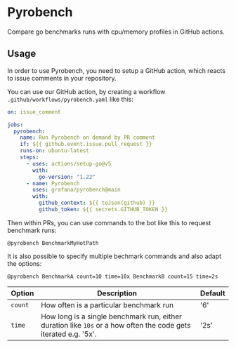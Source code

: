 # Pyrobench

Compare go benchmarks runs with cpu/memory profiles in GitHub actions.

## Usage

In order to use Pyrobench, you need to setup a GitHub action, which reacts to issue comments in your repository.

You can use our GitHub action, by creating a workflow `.github/workflows/pyrobench.yaml` like this:

```yaml
on: issue_comment

jobs:
  pyrobench:
    name: Run Pyrobench on demand by PR comment
    if: ${{ github.event.issue.pull_request }}
    runs-on: ubuntu-latest
    steps:
      - uses: actions/setup-go@v5
        with:
          go-version: "1.22"
      - name: Pyrobench
        uses: grafana/pyrobench@main
        with:
          github_context: ${{ toJson(github) }}
          github_token: ${{ secrets.GITHUB_TOKEN }}
```

Then within PRs, you can use commands to the bot like this to request benchmark runs:

```
@pyrobench BenchmarkMyHotPath
```

It is also possible to specify multiple bechmark commands and also adapt the options:

```
@pyrobench BenchmarkA count=10 time=10x BenchmarkB count=15 time=2s
```

| Option  | Description                                                                                                     | Default |
| ------- | --------------------------------------------------------------------------------------------------------------- | ------- |
| `count` | How often is a particular benchmark run                                                                         | '6'     |
| `time`  | How long is a single benchmark run, either duration like `10s` or a how often the code gets iterated e.g. '5x'. | '2s'    |

